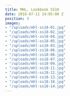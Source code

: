 ```yaml
---
title: MHL, Lookbook SS18
date: 2018-07-11 14:05:00 Z
position: 3
images:
- "/uploads/mhl-ss18-01.jpg"
- "/uploads/mhl-ss18-02.jpg"
- "/uploads/mhl-ss18-04.jpg"
- "/uploads/mhl-ss18-05.jpg"
- "/uploads/mhl-ss18-03.jpg"
- "/uploads/mhl-ss18-06.jpg"
- "/uploads/mhl-ss18-08.jpg"
- "/uploads/mhl-ss18-07.jpg"
- "/uploads/mhl-ss18-09.jpg"
- "/uploads/mhl-ss18-11.jpg"
- "/uploads/mhl-ss18-12.jpg"
- "/uploads/mhl-ss18-13.jpg"
- "/uploads/mhl-ss18-10.jpg"
- "/uploads/mhl-ss18-14.jpg"
---
```


